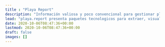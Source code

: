 ```yaml
---
title : "Playa Report"
description: "Información valiosa y poco convencional para gestionar playas"
lead: "playa.report presenta paquetes tecnologicos para extraer, visualizar, analizar, modelar y documentar información inteligente e innovadora en favor de nuestras costas, playas y oceános."
date: 2020-10-06T08:47:36+00:00
lastmod: 2020-10-06T08:47:36+00:00
draft: false
images: []
---
```

